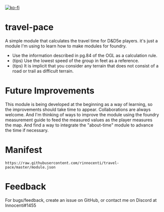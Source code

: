 [![ko-fi](https://www.ko-fi.com/img/githubbutton_sm.svg)](https://ko-fi.com/D1D02SYZA)
# travel-pace
A simple module that calculates the travel time for D&amp;D5e players. it's just a module I'm using to learn how to make modules for foundry.

- Use the information described in pg.84 of the OGL as a calculation rule.
- (tips) Use the lowest speed of the group in feet as a reference.
- (tips) It is implicit that you consider any terrain that does not consist of a road or trail as difficult terrain.

# Future Improvements
This module is being developed at the beginning as a way of learning, so the improvements should take time to appear.
Collaborations are always welcome.
And I'm thinking of ways to improve the module using the foundry measurement guide to feed the measured values as the player measures the map.
And find a way to integrate the "about-time" module to advance the time if necessary.

# Manifest
`https://raw.githubusercontent.com/rinnocenti/travel-pace/master/module.json`

# Feedback
For bugs/feedback, create an issue on GitHub, or contact me on Discord at Innocenti#1455
